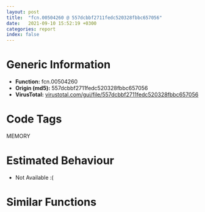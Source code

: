 ```yaml
---
layout: post
title:  "fcn.00504260 @ 557dcbbf2711fedc520328fbbc657056"
date:   2021-09-10 15:52:19 +0300
categories: report
index: false
---
```


# Generic Information
- **Function:** fcn.00504260
- **Origin (md5):** 557dcbbf2711fedc520328fbbc657056
- **VirusTotal:** [virustotal.com/gui/file/557dcbbf2711fedc520328fbbc657056][virustotal_ref]

# Code Tags
<span class="tag" id="MEMORY">MEMORY</span>


# Estimated Behaviour
<ul><li class="bhv-desc" id="na">Not Available :(</li></ul>

# Similar Functions
<script type="text/javascript" src="https://www.gstatic.com/charts/loader.js"></script>
<script type="text/javascript">

    google.charts.load('current', {'packages':['corechart']});
    google.charts.setOnLoadCallback(drawChart);

    function drawChart() {
    var data = new google.visualization.DataTable();
        data.addColumn('number', 'X');
        data.addColumn('number', 'Y');
        data.addColumn({type: 'string', role: 'tooltip', 'p': {'html': true}});
        data.addColumn({'type': 'string', 'role': 'style'});
        
        data.addRows([
    [95.22217559814453, 46.522300720214844, '<b><a href="/report/fcn.00504260@557dcbbf2711fedc520328fbbc657056">fcn.00504260</a><br>@557dcbbf2711fedc520328fbbc657056</b><br>', 'point { fill-color: #e0440e; }'],
[-51.68294906616211, 351.81304931640625, '<b><a href="/report/fcn.00407b2b@7dd153bad1771b9e8d5266a341ebf949">fcn.00407b2b</a><br>@7dd153bad1771b9e8d5266a341ebf949</b><br>', 'null'],
[227.7129669189453, 276.80682373046875, '<b><a href="/report/fcn.0065ed31@bcba729302fe28f65deb2b102a06324a">fcn.0065ed31</a><br>@bcba729302fe28f65deb2b102a06324a</b><br>', 'null'],
[27.184406280517578, -364.3287658691406, '<b><a href="/report/fcn.00405da2@ea9c1e2eeb951a8e6185c6674c228f98">fcn.00405da2</a><br>@ea9c1e2eeb951a8e6185c6674c228f98</b><br>', 'null'],
[-434.8066101074219, -282.0235290527344, '<b><a href="/report/fcn.00405f1e@8912a6bd1add3d8b86feb51a00252709">fcn.00405f1e</a><br>@8912a6bd1add3d8b86feb51a00252709</b><br>', 'null'],
[-44.517662048339844, -138.41738891601562, '<b><a href="/report/fcn.004060e1@cbc200f66cbffbddf5df52f7c0da283a">fcn.004060e1</a><br>@cbc200f66cbffbddf5df52f7c0da283a</b><br>', 'null'],
[-344.21923828125, 379.56622314453125, '<b><a href="/report/fcn.0040690b@48bb9a03c360009e9463dfd5be4e0ca0">fcn.0040690b</a><br>@48bb9a03c360009e9463dfd5be4e0ca0</b><br>', 'null'],
[-135.53176879882812, 111.12259674072266, '<b><a href="/report/fcn.006a39f4@0fb0e1c162f9df68f5d89a2b2a71a217">fcn.006a39f4</a><br>@0fb0e1c162f9df68f5d89a2b2a71a217</b><br>', 'null'],
[-523.449462890625, 111.4866714477539, '<b><a href="/report/fcn.005d7266@4179b381a87b74dcd140154f9010ef86">fcn.005d7266</a><br>@4179b381a87b74dcd140154f9010ef86</b><br>', 'null'],
[260.3896789550781, -516.73583984375, '<b><a href="/report/fcn.0054ec2d@9a2108de6665bf53e42d7cbbbe5a0866">fcn.0054ec2d</a><br>@9a2108de6665bf53e42d7cbbbe5a0866</b><br>', 'null'],
[271.79010009765625, -249.0312957763672, '<b><a href="/report/fcn.005b62f4@b38ce64a273c3fc98fc78af14b8bdcc0">fcn.005b62f4</a><br>@b38ce64a273c3fc98fc78af14b8bdcc0</b><br>', 'null'],

        ]);

    var options = {
        title: 'Similarity Plot',
        legend: 'none',
        colors: ['#dedbd9', '#e6693e', '#ec8f6e', '#f3b49f', '#f6c7b6'],
        tooltip: {isHtml: true, trigger: 'both'},
        explorer: {
        actions: ["dragToZoom", "rightClickToReset"],
        },
        chartArea: {
        width: '80%',
        height: '80%'
        },
        width: '100%',
        height: '100%'
    };

    var chart = new google.visualization.ScatterChart(document.getElementById('chart_div'));

    chart.draw(data, options);
    }
    
</script>


<div id="chart_div" style="width: 100%px; height: 100%;"></div>

# Disassembled Code
{% highlight nasm %}

push ebp
mov ebp, esp
sub esp, 0x8c
mov eax, dword[ebp-0x38]
add eax, dword[ebp-0x4c]
mov dword[ebp-0x28], eax
mov dword[ebp-4], 0x279
mov eax, dword[ebp-0x28]
add eax, dword[ebp-0x44]
mov dword[ebp-0x10], eax
mov eax, dword[ebp-0x50]
add eax, dword[ebp-0x54]
add eax, dword[ebp-0x1c]
mov dword[ebp-0x28], eax
mov eax, dword[ebp-4]
add eax, 0x15
mov dword[ebp-4], eax
mov eax, dword[ebp-0xc]
add eax, dword[ebp-0x14]
add eax, dword[ebp-0x44]
mov dword[ebp-0x54], eax
mov eax, dword[ebp-0x20]
add eax, dword[ebp-0xc]
mov dword[ebp-0x28], eax
cmp dword[ebp-4], 0x28e
jb off.b34
mov eax, dword[ebp-0xc]
add eax, dword[ebp-0x24]
mov dword[ebp-0x30], eax
mov eax, dword[ebp-4]
add eax, dword[ebp-0x1c]
add eax, dword[ebp-0x18]
mov dword[ebp-0x2c], eax
mov eax, dword[ebp-0x30]
add eax, dword[ebp-0x40]
add eax, dword[ebp-0x24]
mov dword[ebp-0x44], eax
mov eax, dword[ebp-4]
add eax, dword[ebp-0x50]
add eax, dword[ebp-0x14]
mov dword[ebp-0x48], eax
mov dword[ebp-0x1c], 0x35f
mov eax, dword[ebp-0x28]
add eax, dword[ebp-0x58]
add eax, dword[ebp-0x20]
mov dword[ebp-0x30], eax
mov eax, dword[ebp-0x50]
add eax, dword[ebp-8]
add eax, dword[ebp-0x28]
mov dword[ebp-0x58], eax
mov eax, dword[ebp-0x1c]
add eax, 0xa
mov dword[ebp-0x1c], eax
mov eax, dword[ebp-0x2c]
add eax, dword[ebp-0x14]
add eax, dword[ebp-0x2c]
mov dword[ebp-0x50], eax
mov eax, dword[ebp-0x30]
add eax, dword[ebp-0x40]
mov dword[ebp-0x4c], eax
cmp dword[ebp-0x1c], 0x373
jb off.b149
mov eax, dword[ebp-0x38]
add eax, dword[ebp-0x48]
mov dword[ebp-0x2c], eax
mov eax, dword[ebp-0xc]
add eax, dword[ebp-0x40]
mov dword[ebp-0x3c], eax
mov eax, dword[ebp-0x28]
add eax, dword[ebp-0x3c]
mov dword[ebp-0x30], eax
mov eax, dword[ebp-0x40]
add eax, dword[ebp-0x28]
add eax, dword[ebp-0x20]
mov dword[ebp-0x24], eax
mov eax, dword[ebp-0x1c]
add eax, dword[ebp-0x10]
add eax, dword[ebp-0x30]
mov dword[ebp-0x4c], eax
mov eax, dword[ebp-0x2c]
add eax, dword[ebp-0x1c]
mov dword[ebp-0x18], eax
mov eax, dword[ebp-0x50]
add eax, dword[ebp-0x20]
add eax, dword[ebp-0x38]
mov dword[ebp-0x30], eax
mov eax, dword[ebp-0x3c]
cmp eax, dword[ebp-8]
je off.b300
mov eax, dword[ebp-0x3c]
cmp eax, dword[ebp-0x2c]
jb off.b300
mov eax, dword[ebp-0x4c]
add eax, dword[ebp-0xc]
add eax, dword[ebp-0x50]
mov dword[ebp-0x28], eax
mov eax, dword[ebp-0x18]
add eax, dword[ebp-0x34]
mov dword[ebp-8], eax
mov eax, dword[ebp-0x44]
add eax, dword[ebp-8]
add eax, dword[ebp-0x4c]
mov dword[ebp-0x18], eax
mov eax, dword[ebp-0xc]
add eax, dword[ebp-0x44]
mov dword[ebp-0x28], eax
mov eax, dword[ebp-4]
add eax, dword[ebp-0x14]
mov dword[ebp-0x4c], eax
and dword[ebp-8], 0
jmp off.b352
mov eax, dword[ebp-8]
inc eax
mov dword[ebp-8], eax
cmp dword[ebp-8], 3
jae off.b372
mov eax, dword[ebp-0x40]
add eax, dword[ebp-0x4c]
add eax, dword[ebp-0x24]
mov dword[ebp-0x44], eax
jmp off.b345
mov eax, dword[ebp-0x3c]
add eax, dword[ebp-0x34]
add eax, dword[ebp-0x14]
mov dword[ebp-0x28], eax
mov eax, dword[ebp-0x20]
add eax, dword[ebp-0x44]
add eax, dword[ebp-0x48]
mov dword[ebp-0x58], eax
push 0x40
push 0x3000
push 0x1959ec
push 0
call dword[sym.imp.KERNEL32.dll_VirtualAlloc]
mov dword[ebp-0x70], eax
mov eax, dword[ebp-0x24]
add eax, dword[ebp-0xc]
add eax, dword[ebp-0x14]
mov dword[ebp-0x34], eax
mov eax, dword[ebp-0x2c]
cmp eax, dword[ebp-0x34]
jae off.b464
mov eax, dword[ebp-0xc]
cmp eax, dword[ebp-0x38]
ja off.b464
mov eax, dword[ebp-0x58]
cmp eax, dword[ebp-0x48]
jne off.b464
mov eax, dword[ebp-0x20]
add eax, dword[ebp-0x38]
mov dword[ebp-0x40], eax
mov eax, dword[ebp-0x18]
add eax, dword[ebp-0x44]
add eax, dword[ebp-0x34]
mov dword[ebp-0x20], eax
mov eax, dword[ebp-0x44]
add eax, dword[ebp-4]
mov dword[ebp-0x2c], eax
mov eax, dword[ebp-0x18]
add eax, dword[ebp-0xc]
add eax, dword[ebp-0xc]
mov dword[ebp-0x1c], eax
mov eax, dword[ebp-0x50]
add eax, dword[ebp-0x28]
mov dword[ebp-0x1c], eax
mov eax, dword[ebp-0xc]
add eax, dword[ebp-0x28]
mov dword[ebp-0x54], eax
mov eax, dword[ebp-0x5c]
mov dword[ebp-0x7c], eax
cmp dword[ebp-0x7c], 4
je off.b569
cmp dword[ebp-0x7c], 0x48
je off.b544
cmp dword[ebp-0x7c], 0xaa
je off.b555
jmp off.b583
mov eax, dword[ebp-0x18]
add eax, dword[ebp-0x24]
mov dword[ebp-0x34], eax
jmp off.b595
mov eax, dword[ebp-8]
add eax, dword[ebp-0x58]
add eax, dword[ebp-0x18]
mov dword[ebp-0x40], eax
jmp off.b595
mov eax, dword[ebp-0x24]
add eax, dword[ebp-4]
add eax, dword[ebp-0x44]
mov dword[ebp-0x40], eax
jmp off.b595
mov eax, dword[ebp-0x18]
add eax, dword[ebp-0x14]
add eax, dword[ebp-0x2c]
mov dword[ebp-0x3c], eax
mov eax, dword[ebp-0x34]
add eax, dword[ebp-0x1c]
add eax, dword[ebp-0x3c]
mov dword[ebp-0x2c], eax
mov eax, dword[ebp-0x50]
add eax, dword[ebp-0x58]
mov dword[ebp-0x2c], eax
mov eax, dword[ebp-0x38]
add eax, dword[ebp-0x38]
add eax, dword[ebp-4]
mov dword[ebp-8], eax
mov eax, dword[ebp-0xc]
add eax, dword[ebp-0xc]
add eax, dword[ebp-0xc]
mov dword[ebp-4], eax
mov eax, dword[ebp-0x48]
add eax, dword[ebp-0x44]
mov dword[ebp-0x2c], eax
mov eax, dword[ebp-0x14]
add eax, dword[ebp-8]
mov dword[ebp-0xc], eax
mov eax, dword[ebp-0x70]
add eax, 0xf5000
mov dword[ebp-0x70], eax
mov eax, dword[ebp-0x58]
mov dword[ebp-0x60], eax
cmp dword[ebp-0x60], 0xf
je off.b725
cmp dword[ebp-0x60], 0x61
je off.b736
cmp dword[ebp-0x60], 0x89
je off.b783
cmp dword[ebp-0x60], 0xc2
je off.b772
cmp dword[ebp-0x60], 0xc6
je off.b747
cmp dword[ebp-0x60], 0x119
je off.b761
jmp off.b794
mov eax, dword[ebp-0x34]
add eax, dword[ebp-0x48]
mov dword[ebp-0x40], eax
jmp off.b806
mov eax, dword[ebp-0x24]
add eax, dword[ebp-0xc]
mov dword[ebp-0x50], eax
jmp off.b806
mov eax, dword[ebp-0x34]
add eax, dword[ebp-0x48]
add eax, dword[ebp-0x14]
mov dword[ebp-0x58], eax
jmp off.b806
mov eax, dword[ebp-0x20]
add eax, dword[ebp-0x3c]
mov dword[ebp-4], eax
jmp off.b806
mov eax, dword[ebp-4]
add eax, dword[ebp-0x58]
mov dword[ebp-0x2c], eax
jmp off.b806
mov eax, dword[ebp-0x40]
add eax, dword[ebp-0x1c]
mov dword[ebp-0x4c], eax
jmp off.b806
mov eax, dword[ebp-0x34]
add eax, dword[ebp-0x10]
add eax, dword[ebp-0x54]
mov dword[ebp-0x50], eax
mov dword[ebp-8], 0xba2
mov eax, dword[ebp-0x14]
add eax, dword[ebp-0x18]
mov dword[ebp-0x4c], eax
mov eax, dword[ebp-0x3c]
add eax, dword[ebp-0x30]
mov dword[ebp-0x18], eax
mov eax, dword[ebp-8]
add eax, 0x1d
mov dword[ebp-8], eax
mov eax, dword[ebp-0x28]
add eax, dword[ebp-0x2c]
mov dword[ebp-0x14], eax
mov eax, dword[ebp-0x34]
add eax, dword[ebp-0x28]
add eax, dword[ebp-0x1c]
mov dword[ebp-0x40], eax
cmp dword[ebp-8], 0xbbf
jb off.b822
mov eax, dword[ebp-0x10]
add eax, dword[ebp-8]
mov dword[ebp-0x18], eax
mov dword[ebp-0x84], 0x401000
mov eax, dword[ebp-0x54]
add eax, dword[ebp-0x30]
mov dword[ebp-0x48], eax
mov eax, dword[ebp-4]
add eax, dword[ebp-4]
add eax, dword[ebp-0x40]
mov dword[ebp-0x30], eax
mov eax, dword[ebp-0x34]
add eax, dword[ebp-0x14]
add eax, dword[ebp-0x20]
mov dword[ebp-0x10], eax
mov eax, dword[ebp-0x34]
add eax, dword[ebp-0x18]
add eax, dword[ebp-0x18]
mov dword[ebp-0x48], eax
and dword[ebp-0x5c], 0
mov eax, dword[ebp-0x2c]
cmp eax, dword[ebp-0x14]
jbe off.b954
mov eax, dword[ebp-8]
cmp eax, dword[ebp-0x44]
je off.b962
mov eax, dword[ebp-0x4c]
cmp eax, dword[ebp-0x40]
jbe off.b974
mov eax, dword[ebp-0x54]
add eax, dword[ebp-0x48]
add eax, dword[ebp-0x50]
mov dword[ebp-0x34], eax
mov eax, dword[ebp-0x44]
add eax, dword[ebp-0x24]
add eax, dword[ebp-0x18]
mov dword[ebp-0xc], eax
mov eax, dword[ebp-0xc]
add eax, dword[ebp-0x20]
mov dword[ebp-0x3c], eax
mov eax, dword[ebp-0x54]
add eax, dword[ebp-0x14]
mov dword[ebp-0x30], eax
mov eax, dword[ebp-0x4c]
add eax, dword[ebp-0x10]
add eax, dword[ebp-0x4c]
mov dword[ebp-0x18], eax
mov dword[ebp-0x74], 0x41b3683c
mov eax, dword[ebp-0x14]
add eax, dword[ebp-0x54]
add eax, dword[ebp-0x30]
mov dword[ebp-8], eax
mov eax, dword[ebp-0x48]
add eax, dword[ebp-0x1c]
add eax, dword[ebp-0x38]
mov dword[ebp-0x50], eax
mov dword[ebp-0x80], 0x8bc70fe0
mov eax, dword[ebp-4]
cmp eax, dword[ebp-0x10]
jne off.b1078
mov eax, dword[ebp-0x48]
cmp eax, dword[ebp-0x38]
jae off.b1087
mov eax, dword[ebp-0x10]
cmp eax, dword[ebp-0x38]
je off.b1087
mov eax, dword[ebp-0x18]
add eax, dword[ebp-0xc]
mov dword[ebp-0x58], eax
mov eax, dword[ebp-0x28]
add eax, dword[ebp-0x1c]
add eax, dword[ebp-4]
mov dword[ebp-0x3c], eax
mov dword[ebp-0x64], 0x6caacb12
mov eax, dword[ebp-0x14]
add eax, dword[ebp-0x30]
mov dword[ebp-0x28], eax
mov eax, dword[ebp-0x58]
add eax, dword[ebp-0x10]
add eax, dword[ebp-0x50]
mov dword[ebp-8], eax
mov dword[ebp-0x6c], 0xf14630e0
mov eax, dword[ebp-0xc]
add eax, dword[ebp-0x58]
mov dword[ebp-0x54], eax
mov eax, dword[ebp-0x38]
add eax, dword[ebp-0x4c]
add eax, dword[ebp-0x44]
mov dword[ebp-0x24], eax
mov eax, dword[ebp-0x44]
add eax, dword[ebp-8]
add eax, dword[ebp-0x14]
mov dword[ebp-0x2c], eax
and dword[ebp-0x5c], 0
cmp dword[ebp-0x5c], 0xae38
jae off.b1905
mov eax, dword[ebp-0x18]
add eax, dword[ebp-0x10]
add eax, dword[ebp-0x20]
mov dword[ebp-0x28], eax
mov eax, dword[ebp-0x1c]
cmp eax, dword[ebp-0x18]
jb off.b1221
mov eax, dword[ebp-0x48]
cmp eax, dword[ebp-0x54]
jb off.b1221
mov eax, dword[ebp-0x14]
add eax, dword[ebp-0x38]
mov dword[ebp-0x4c], eax
mov eax, dword[ebp-0x74]
xor eax, dword[ebp-0x80]
mov dword[ebp-0x74], eax
mov eax, dword[ebp-0x34]
cmp eax, dword[ebp-0x28]
ja off.b1246
mov eax, dword[ebp-0x24]
cmp eax, dword[ebp-0x3c]
je off.b1258
mov eax, dword[ebp-0x54]
add eax, dword[ebp-0x40]
add eax, dword[ebp-0x10]
mov dword[ebp-0x14], eax
mov eax, dword[ebp-0x30]
add eax, dword[ebp-0x4c]
add eax, dword[ebp-0x28]
mov dword[ebp-0x34], eax
mov eax, dword[ebp-0x80]
add eax, dword[ebp-0x64]
mov dword[ebp-0x80], eax
mov eax, dword[ebp-0x10]
add eax, dword[ebp-0x20]
add eax, dword[ebp-0x34]
mov dword[ebp-0x30], eax
mov eax, dword[ebp-0x24]
add eax, dword[ebp-0x50]
mov dword[ebp-0x34], eax
mov eax, dword[ebp-0x64]
add eax, dword[ebp-0x6c]
mov dword[ebp-0x64], eax
mov eax, dword[ebp-8]
add eax, dword[ebp-0x38]
mov dword[ebp-0x3c], eax
mov eax, dword[ebp-0x10]
add eax, dword[ebp-0x50]
add eax, dword[ebp-0x10]
mov dword[ebp-0x28], eax
mov eax, dword[ebp-0x64]
xor eax, dword[ebp-0x6c]
mov dword[ebp-0x64], eax
mov eax, dword[ebp-0x40]
add eax, dword[ebp-0x10]
add eax, dword[ebp-0x44]
mov dword[ebp-0x28], eax
mov eax, dword[ebp-0x10]
add eax, dword[ebp-0x20]
add eax, dword[ebp-0xc]
mov dword[ebp-0x2c], eax
mov eax, dword[ebp-0x6c]
xor eax, dword[ebp-0x64]
mov dword[ebp-0x6c], eax
cmp dword[ebp-0x20], 0
je off.b1398
mov eax, dword[ebp-0x3c]
cmp eax, dword[ebp-0x48]
jbe off.b1398
mov eax, dword[ebp-0x48]
add eax, dword[ebp-0x2c]
add eax, dword[ebp-0x10]
mov dword[ebp-0x38], eax
mov eax, dword[ebp-0x18]
imul eax, dword[ebp-0x20]
add eax, dword[ebp-0x24]
mov dword[ebp-8], eax
mov eax, dword[ebp-0x40]
add eax, dword[ebp-0x1c]
mov dword[ebp-0x3c], eax
mov eax, dword[ebp-0x1c]
add eax, dword[ebp-0x2c]
mov dword[ebp-0x44], eax
mov eax, dword[ebp-0x70]
add eax, dword[ebp-0x5c]
mov dword[ebp-0x8c], eax
mov eax, dword[ebp-0x40]
cmp eax, dword[ebp-0x30]
ja off.b1457
mov eax, dword[ebp-0x20]
cmp eax, dword[ebp-0x44]
je off.b1469
mov eax, dword[ebp-0x54]
add eax, dword[ebp-0x44]
add eax, dword[ebp-0x4c]
mov dword[ebp-4], eax
mov eax, dword[ebp-0x4c]
add eax, dword[ebp-0x44]
mov dword[ebp-8], eax
mov eax, dword[ebp-8]
add eax, dword[ebp-0x34]
mov dword[ebp-0x14], eax
mov eax, dword[ebp-0x10]
add eax, dword[ebp-0x30]
mov dword[ebp-0x50], eax
mov eax, dword[ebp-0x84]
add eax, dword[ebp-0x5c]
mov dword[ebp-0x88], eax
mov eax, dword[ebp-0x3c]
add eax, dword[ebp-0xc]
add eax, dword[ebp-0x30]
mov dword[ebp-0x40], eax
mov eax, dword[ebp-0x18]
add eax, dword[ebp-0x24]
add eax, dword[ebp-0x10]
mov dword[ebp-0x50], eax
mov eax, dword[ebp-0x3c]
add eax, dword[ebp-0x58]
mov dword[ebp-0x24], eax
mov eax, dword[ebp-0x48]
add eax, dword[ebp-0x2c]
add eax, dword[ebp-0x54]
mov dword[ebp-0x50], eax
mov eax, dword[ebp-0x88]
mov eax, dword[eax]
xor eax, dword[ebp-0x74]
mov ecx, dword[ebp-0x8c]
mov dword[ecx], eax
mov eax, dword[ebp-0xc]
add eax, dword[ebp-0xc]
mov dword[ebp-0x24], eax
mov eax, dword[ebp-0x1c]
add eax, dword[ebp-0x40]
mov dword[ebp-0x14], eax
mov eax, dword[ebp-0x38]
add eax, dword[ebp-0x38]
mov dword[ebp-8], eax
mov eax, dword[ebp-0x20]
add eax, dword[ebp-4]
mov dword[ebp-0x14], eax
mov eax, dword[ebp-4]
cmp eax, dword[ebp-0x20]
je off.b1627
mov eax, dword[ebp-0x54]
cmp eax, dword[ebp-0x34]
jne off.b1636
mov eax, dword[ebp-0x1c]
add eax, dword[ebp-0x10]
mov dword[ebp-0x14], eax
mov eax, dword[ebp-0x5c]
sub eax, 0xc0813
mov dword[ebp-0x5c], eax
and dword[ebp-0x10], 0
jmp off.b1660
mov eax, dword[ebp-0x10]
inc eax
mov dword[ebp-0x10], eax
cmp dword[ebp-0x10], 2
jae off.b1677
mov eax, dword[ebp-0x20]
add eax, dword[ebp-4]
mov dword[ebp-0x30], eax
jmp off.b1653
mov eax, dword[ebp-0x20]
add eax, dword[ebp-8]
add eax, dword[ebp-0x18]
mov dword[ebp-0x48], eax
mov eax, dword[ebp-0x38]
add eax, dword[ebp-0x38]
mov dword[ebp-0x24], eax
mov eax, dword[ebp-0x30]
add eax, dword[ebp-4]
add eax, dword[ebp-0x38]
mov dword[ebp-0x24], eax
mov eax, dword[ebp-4]
add eax, dword[ebp-0x18]
add eax, dword[ebp-0x58]
mov dword[ebp-0x4c], eax
mov eax, dword[ebp-4]
add eax, dword[ebp-0x14]
add eax, dword[ebp-0x28]
mov dword[ebp-0x48], eax
mov eax, dword[ebp-0x54]
add eax, dword[ebp-0x24]
mov dword[ebp-0x58], eax
mov eax, dword[ebp-0x10]
add eax, dword[ebp-0x54]
add eax, dword[ebp-4]
mov dword[ebp-0x30], eax
mov eax, dword[ebp-0x24]
add eax, dword[ebp-0x20]
mov dword[ebp-0x1c], eax
mov eax, dword[ebp-0x5c]
add eax, 0x8c132
mov dword[ebp-0x5c], eax
mov eax, dword[ebp-0x4c]
add eax, dword[ebp-0x1c]
mov dword[ebp-0x48], eax
mov eax, dword[ebp-0xc]
add eax, dword[ebp-0x30]
mov dword[ebp-0x2c], eax
mov eax, dword[ebp-0x10]
add eax, dword[ebp-0x1c]
mov dword[ebp-0x48], eax
mov eax, dword[ebp-0x20]
add eax, dword[ebp-0xc]
mov dword[ebp-0x44], eax
mov eax, dword[ebp-0x18]
add eax, dword[ebp-0x24]
add eax, dword[ebp-0x20]
mov dword[ebp-0x4c], eax
mov eax, dword[ebp-0x14]
add eax, dword[ebp-0x24]
mov dword[ebp-4], eax
mov eax, dword[ebp-0x38]
cmp eax, dword[ebp-0x2c]
je off.b1848
mov eax, dword[ebp-0x50]
cmp eax, dword[ebp-0x40]
jb off.b1857
mov eax, dword[ebp-0x24]
add eax, dword[ebp-0x3c]
mov dword[ebp-8], eax
mov eax, dword[ebp-0x1c]
add eax, dword[ebp-0x40]
add eax, dword[ebp-0x10]
mov dword[ebp-0x48], eax
mov eax, dword[ebp-0x10]
add eax, dword[ebp-0x14]
mov dword[ebp-0x18], eax
mov eax, dword[ebp-0x5c]
add eax, 0x4881d
mov dword[ebp-0x5c], eax
mov eax, dword[ebp-0x5c]
sub eax, 0x14138
mov dword[ebp-0x5c], eax
jmp off.b1171
mov eax, dword[ebp-0x70]
add eax, 0x8984
mov dword[0x456c394], eax
mov eax, dword[ebp-0x84]
mov dword[ebp-0x68], eax
cmp dword[ebp-0x68], 0x5b
je off.b1982
cmp dword[ebp-0x68], 0x75
je off.b2010
cmp dword[ebp-0x68], 0x95
je off.b1968
cmp dword[ebp-0x68], 0xd0
je off.b1996
cmp dword[ebp-0x68], 0xf4
je off.b2021
jmp off.b2035
mov eax, dword[ebp-0x14]
add eax, dword[ebp-8]
add eax, dword[ebp-4]
mov dword[ebp-0x3c], eax
jmp off.b2044
mov eax, dword[ebp-0x1c]
add eax, dword[ebp-8]
add eax, dword[ebp-0x40]
mov dword[ebp-4], eax
jmp off.b2044
mov eax, dword[ebp-0x3c]
add eax, dword[ebp-4]
add eax, dword[ebp-0x24]
mov dword[ebp-0x2c], eax
jmp off.b2044
mov eax, dword[ebp-0x38]
add eax, dword[ebp-4]
mov dword[ebp-0x3c], eax
jmp off.b2044
mov eax, dword[ebp-0x34]
add eax, dword[ebp-0x24]
add eax, dword[ebp-0x20]
mov dword[ebp-0x2c], eax
jmp off.b2044
mov eax, dword[ebp-0x3c]
add eax, dword[ebp-0x10]
mov dword[ebp-0xc], eax
mov eax, dword[ebp-0x54]
add eax, dword[ebp-0xc]
mov dword[ebp-0x30], eax
cmp dword[ebp-0x18], 0
je off.b2067
mov eax, dword[ebp-0xc]
cmp eax, dword[ebp-4]
je off.b2075
mov eax, dword[ebp-0x1c]
cmp eax, dword[ebp-0x34]
jne off.b2084
mov eax, dword[ebp-4]
add eax, dword[ebp-0x50]
mov dword[ebp-0x20], eax
mov eax, dword[ebp-0x34]
cmp eax, dword[ebp-0x28]
jae off.b2109
mov eax, dword[ebp-0x18]
cmp eax, dword[ebp-0x14]
jae off.b2109
mov eax, dword[ebp-0x58]
add eax, dword[ebp-0x2c]
mov dword[ebp-0x28], eax
mov eax, dword[ebp-0x3c]
add eax, dword[ebp-0x20]
mov dword[ebp-0x30], eax
mov eax, dword[ebp-0xc]
mov dword[ebp-0x78], eax
cmp dword[ebp-0x78], 3
je off.b2172
cmp dword[ebp-0x78], 0x24
je off.b2158
cmp dword[ebp-0x78], 0x3c
je off.b2144
jmp off.b2183
mov eax, dword[ebp-0x30]
add eax, dword[ebp-0x38]
add eax, dword[ebp-4]
mov dword[ebp-8], eax
jmp off.b2192
mov eax, dword[ebp-0x10]
add eax, dword[ebp-0x4c]
add eax, dword[ebp-0x58]
mov dword[ebp-8], eax
jmp off.b2192
mov eax, dword[ebp-0xc]
add eax, dword[ebp-0x1c]
mov dword[ebp-0x58], eax
jmp off.b2192
mov eax, dword[ebp-0x54]
add eax, dword[ebp-0x38]
mov dword[ebp-0x44], eax
mov esp, ebp
pop ebp
ret

{% endhighlight %}

[virustotal_ref]: https://www.virustotal.com/gui/file/557dcbbf2711fedc520328fbbc657056
